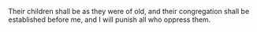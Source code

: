 Their children shall be as they were of old, and their congregation shall be established before me, and I will punish all who oppress them.

